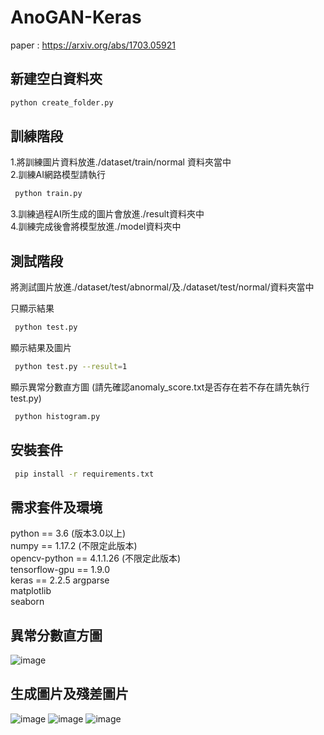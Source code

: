  # AnoGAN-Keras

paper : https://arxiv.org/abs/1703.05921  

## 新建空白資料夾

```sh
python create_folder.py  
```

## 訓練階段

1.將訓練圖片資料放進./dataset/train/normal 資料夾當中  
2.訓練AI網路模型請執行
```sh
 python train.py  
```
3.訓練過程AI所生成的圖片會放進./result資料夾中  
4.訓練完成後會將模型放進./model資料夾中

## 測試階段
將測試圖片放進./dataset/test/abnormal/及./dataset/test/normal/資料夾當中  

只顯示結果
```sh
 python test.py    
```
顯示結果及圖片  
```sh
 python test.py --result=1
```
顯示異常分數直方圖
(請先確認anomaly_score.txt是否存在若不存在請先執行test.py) 
```sh
 python histogram.py
```
 


## 安裝套件 
```sh
 pip install -r requirements.txt  
```

## 需求套件及環境

python == 3.6 (版本3.0以上)  
numpy == 1.17.2 (不限定此版本)  
opencv-python == 4.1.1.26 (不限定此版本)  
tensorflow-gpu == 1.9.0  
keras == 2.2.5 
argparse  
matplotlib   
seaborn  

## 異常分數直方圖 

![image](https://github.com/crystal02146/image/blob/master/AnoGAN_histogram.png)

## 生成圖片及殘差圖片   

![image](https://github.com/crystal02146/image/blob/master/AnoGAN_result_normal1.PNG)
![image](https://github.com/crystal02146/image/blob/master/AnoGAN_result_normal2.PNG)
![image](https://github.com/crystal02146/image/blob/master/AnoGAN_result_abnormal1.PNG)
